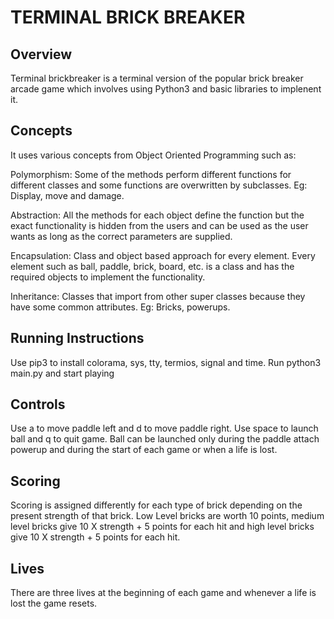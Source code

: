 # **TERMINAL BRICK BREAKER**

## **Overview**

Terminal brickbreaker is a terminal version of the popular brick breaker arcade game which involves using Python3 and basic libraries to implenent it.

## **Concepts**

It uses various concepts from Object Oriented Programming such as:

Polymorphism: Some of the methods perform different functions for different classes and some functions are overwritten by subclasses. Eg: Display, move and damage.

Abstraction: All the methods for each object define the function but the exact functionality is hidden from the users and can be used as the user wants as long as the correct parameters are supplied.

Encapsulation: Class and object based approach for every element. Every element such as ball, paddle, brick, board, etc. is a class and has the required objects to implement the functionality.

Inheritance: Classes that import from other super classes because they have some common attributes. Eg: Bricks, powerups.

## **Running Instructions**

Use pip3 to install colorama, sys, tty, termios, signal and time. Run python3 main.py and start playing

## **Controls**

Use a to move paddle left and d to move paddle right. Use space to launch ball and q to quit game. Ball can be launched only during the paddle attach powerup and during the start of each game or when a life is lost.

## **Scoring**

Scoring is assigned differently for each type of brick depending on the present strength of that brick. Low Level bricks are worth 10 points, medium level bricks give 10 X strength + 5 points for each hit and high level bricks give 10 X strength + 5 points for each hit.

## **Lives**

There are three lives at the beginning of each game and whenever a life is lost the game resets.
